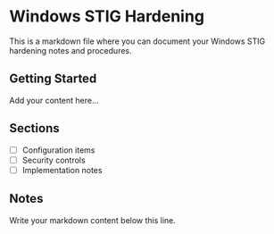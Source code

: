 # Windows STIG Hardening

This is a markdown file where you can document your Windows STIG hardening notes and procedures.

## Getting Started

Add your content here...

## Sections

- [ ] Configuration items
- [ ] Security controls
- [ ] Implementation notes

## Notes

Write your markdown content below this line.
